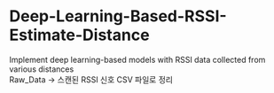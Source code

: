 # Deep-Learning-Based-RSSI-Estimate-Distance
Implement deep learning-based models with RSSI data collected from various distances <br/>
Raw_Data -> 스캔된 RSSI 신호 CSV 파일로 정리 &nbsp; <br/>

